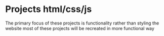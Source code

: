 # Projects html/css/js
The primary focus of these projects is functionality rather than styling the website
 most of these projects will be recreated in more functional way
